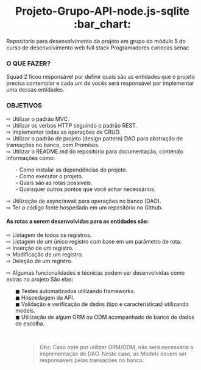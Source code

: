 <h1 align="center"> Projeto-Grupo-API-node.js-sqlite :bar_chart:</h1> 
Repositorio para desenvolvimento do projeto em grupo do módulo 5 do curso de desenvolvimento web full stack Programadores cariocas senac

### O QUE FAZER?
Squad 2 ficou responsável por
definir quais são as entidades que o projeto precisa
contemplar e cada um de vocês será responsável por
implementar uma dessas entidades.

### OBJETIVOS
⇨ Utilizar o padrão MVC.<BR>
⇨ Utilizar os verbos HTTP seguindo o padrão REST.<BR>
⇨ Implementar todas as operações de CRUD.<BR>
⇨ Utilizar o padrão de projeto (design pattern) DAO para abstração de transações no banco, com Promises.<BR>
⇨ Utilizar o README.md do repositório para documentação, contendo informações como:<BR>
 <ul>
 - Como instalar as dependências do projeto.<BR>
 - Como executar o projeto.<BR>
 - Quais são as rotas possíveis.<BR>
 - Quaisquer outros pontos que você achar necessários.<BR> 
 </ul>
⇨ Utilização de async/await para operações no banco (DAO).<BR>
⇨ Ter o código fonte hospedado em um repositório no Github.<BR>

#### As rotas a serem desenvolvidas para as entidades são:

⇨ Listagem de todos os registros.<BR>
⇨ Listagem de um único registro com base em um parâmetro de rota.<BR>
⇨ Inserção de um registro.<BR>
⇨ Modificação de um registro.<BR>
⇨ Deleção de um registro.<BR>

⇨ Algumas funcionalidades e técnicas podem ser desenvolvidas como extras
no projeto São elas:
<ul>
◼ Testes automatizados utilizando frameworks.<br>
◼ Hospedagem da API.<br>
◼ Validação e verificação de dados (tipo e características) utilizando models.<br>
◼ Utilização de algum ORM ou ODM acompanhado de banco de dados de escolha.<br>
<ul/><br>
 

 > Obs: Caso opte por utilizar ORM/ODM, não será necessária a implementação do DAO.
Neste caso, as Models devem ser responsáveis pelas transações no banco.
